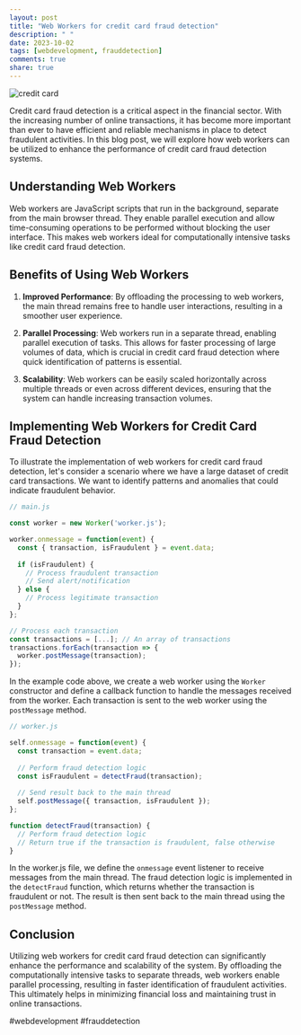 ```yaml
---
layout: post
title: "Web Workers for credit card fraud detection"
description: " "
date: 2023-10-02
tags: [webdevelopment, frauddetection]
comments: true
share: true
---
```


![credit card](https://example.com/credit-card-image.png)

Credit card fraud detection is a critical aspect in the financial sector. With the increasing number of online transactions, it has become more important than ever to have efficient and reliable mechanisms in place to detect fraudulent activities. In this blog post, we will explore how web workers can be utilized to enhance the performance of credit card fraud detection systems.

## Understanding Web Workers

Web workers are JavaScript scripts that run in the background, separate from the main browser thread. They enable parallel execution and allow time-consuming operations to be performed without blocking the user interface. This makes web workers ideal for computationally intensive tasks like credit card fraud detection.

## Benefits of Using Web Workers

1. **Improved Performance**: By offloading the processing to web workers, the main thread remains free to handle user interactions, resulting in a smoother user experience.

2. **Parallel Processing**: Web workers run in a separate thread, enabling parallel execution of tasks. This allows for faster processing of large volumes of data, which is crucial in credit card fraud detection where quick identification of patterns is essential.

3. **Scalability**: Web workers can be easily scaled horizontally across multiple threads or even across different devices, ensuring that the system can handle increasing transaction volumes.

## Implementing Web Workers for Credit Card Fraud Detection

To illustrate the implementation of web workers for credit card fraud detection, let's consider a scenario where we have a large dataset of credit card transactions. We want to identify patterns and anomalies that could indicate fraudulent behavior.

```javascript
// main.js

const worker = new Worker('worker.js');

worker.onmessage = function(event) {
  const { transaction, isFraudulent } = event.data;
  
  if (isFraudulent) {
    // Process fraudulent transaction
    // Send alert/notification
  } else {
    // Process legitimate transaction
  }
};

// Process each transaction
const transactions = [...]; // An array of transactions
transactions.forEach(transaction => {
  worker.postMessage(transaction);
});
```

In the example code above, we create a web worker using the `Worker` constructor and define a callback function to handle the messages received from the worker. Each transaction is sent to the web worker using the `postMessage` method.

```javascript
// worker.js

self.onmessage = function(event) {
  const transaction = event.data;
  
  // Perform fraud detection logic
  const isFraudulent = detectFraud(transaction);
  
  // Send result back to the main thread
  self.postMessage({ transaction, isFraudulent });
};

function detectFraud(transaction) {
  // Perform fraud detection logic
  // Return true if the transaction is fraudulent, false otherwise
}
```

In the worker.js file, we define the `onmessage` event listener to receive messages from the main thread. The fraud detection logic is implemented in the `detectFraud` function, which returns whether the transaction is fraudulent or not. The result is then sent back to the main thread using the `postMessage` method.

## Conclusion

Utilizing web workers for credit card fraud detection can significantly enhance the performance and scalability of the system. By offloading the computationally intensive tasks to separate threads, web workers enable parallel processing, resulting in faster identification of fraudulent activities. This ultimately helps in minimizing financial loss and maintaining trust in online transactions.

#webdevelopment #frauddetection
